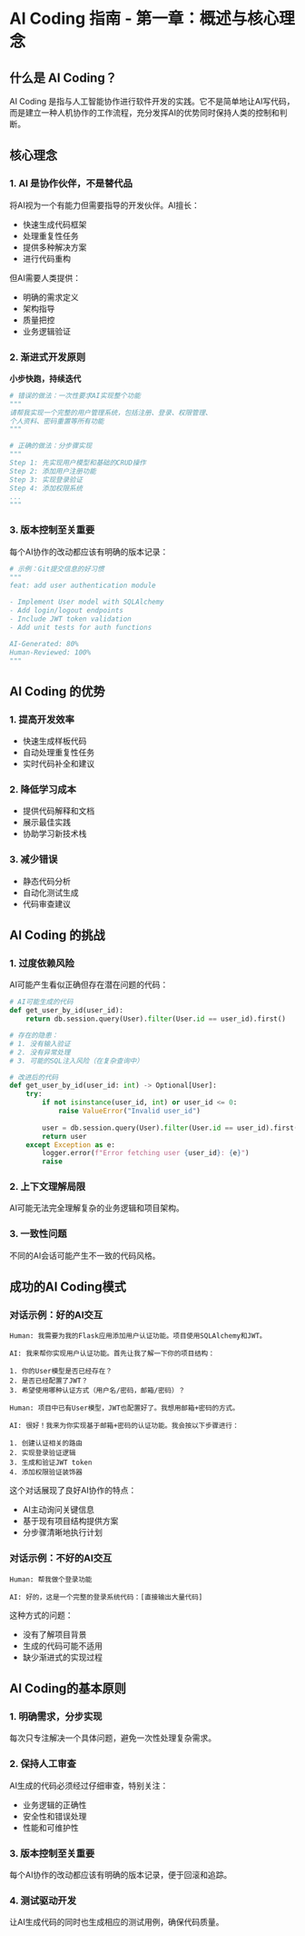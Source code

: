 # AI Coding 指南 - 第一章：概述与核心理念

## 什么是 AI Coding？

AI Coding 是指与人工智能协作进行软件开发的实践。它不是简单地让AI写代码，而是建立一种人机协作的工作流程，充分发挥AI的优势同时保持人类的控制和判断。

## 核心理念

### 1. AI 是协作伙伴，不是替代品

将AI视为一个有能力但需要指导的开发伙伴。AI擅长：
- 快速生成代码框架
- 处理重复性任务
- 提供多种解决方案
- 进行代码重构

但AI需要人类提供：
- 明确的需求定义
- 架构指导
- 质量把控
- 业务逻辑验证

### 2. 渐进式开发原则

**小步快跑，持续迭代**

```python
# 错误的做法：一次性要求AI实现整个功能
"""
请帮我实现一个完整的用户管理系统，包括注册、登录、权限管理、
个人资料、密码重置等所有功能
"""

# 正确的做法：分步骤实现
"""
Step 1: 先实现用户模型和基础的CRUD操作
Step 2: 添加用户注册功能
Step 3: 实现登录验证
Step 4: 添加权限系统
...
"""
```

### 3. 版本控制至关重要

每个AI协作的改动都应该有明确的版本记录：

```python
# 示例：Git提交信息的好习惯
"""
feat: add user authentication module

- Implement User model with SQLAlchemy
- Add login/logout endpoints
- Include JWT token validation
- Add unit tests for auth functions

AI-Generated: 80%
Human-Reviewed: 100%
"""
```

## AI Coding 的优势

### 1. 提高开发效率
- 快速生成样板代码
- 自动处理重复性任务
- 实时代码补全和建议

### 2. 降低学习成本
- 提供代码解释和文档
- 展示最佳实践
- 协助学习新技术栈

### 3. 减少错误
- 静态代码分析
- 自动化测试生成
- 代码审查建议

## AI Coding 的挑战

### 1. 过度依赖风险
AI可能产生看似正确但存在潜在问题的代码：

```python
# AI可能生成的代码
def get_user_by_id(user_id):
    return db.session.query(User).filter(User.id == user_id).first()

# 存在的隐患：
# 1. 没有输入验证
# 2. 没有异常处理
# 3. 可能的SQL注入风险（在复杂查询中）

# 改进后的代码
def get_user_by_id(user_id: int) -> Optional[User]:
    try:
        if not isinstance(user_id, int) or user_id <= 0:
            raise ValueError("Invalid user_id")
        
        user = db.session.query(User).filter(User.id == user_id).first()
        return user
    except Exception as e:
        logger.error(f"Error fetching user {user_id}: {e}")
        raise
```

### 2. 上下文理解局限
AI可能无法完全理解复杂的业务逻辑和项目架构。

### 3. 一致性问题
不同的AI会话可能产生不一致的代码风格。

## 成功的AI Coding模式

### 对话示例：好的AI交互

```text
Human: 我需要为我的Flask应用添加用户认证功能。项目使用SQLAlchemy和JWT。

AI: 我来帮你实现用户认证功能。首先让我了解一下你的项目结构：

1. 你的User模型是否已经存在？
2. 是否已经配置了JWT？
3. 希望使用哪种认证方式（用户名/密码，邮箱/密码）？

Human: 项目中已有User模型，JWT也配置好了。我想用邮箱+密码的方式。

AI: 很好！我来为你实现基于邮箱+密码的认证功能。我会按以下步骤进行：

1. 创建认证相关的路由
2. 实现登录验证逻辑
3. 生成和验证JWT token
4. 添加权限验证装饰器
```

这个对话展现了良好AI协作的特点：
- AI主动询问关键信息
- 基于现有项目结构提供方案
- 分步骤清晰地执行计划

### 对话示例：不好的AI交互

```text
Human: 帮我做个登录功能

AI: 好的，这是一个完整的登录系统代码：[直接输出大量代码]
```

这种方式的问题：
- 没有了解项目背景
- 生成的代码可能不适用
- 缺少渐进式的实现过程

## AI Coding的基本原则

### 1. 明确需求，分步实现
每次只专注解决一个具体问题，避免一次性处理复杂需求。

### 2. 保持人工审查
AI生成的代码必须经过仔细审查，特别关注：
- 业务逻辑的正确性
- 安全性和错误处理
- 性能和可维护性

### 3. 版本控制至关重要
每个AI协作的改动都应该有明确的版本记录，便于回滚和追踪。

### 4. 测试驱动开发
让AI生成代码的同时也生成相应的测试用例，确保代码质量。

